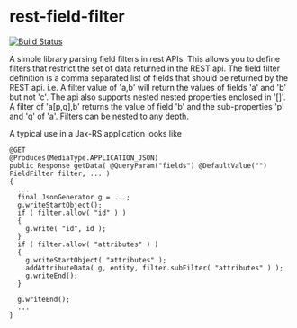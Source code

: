 rest-field-filter
=================

[![Build Status](https://secure.travis-ci.org/realityforge/rest-field-filter.png?branch=master)](http://travis-ci.org/realityforge/rest-field-filter)

A simple library parsing field filters in rest APIs. This allows you to
define filters that restrict the set of data returned in the REST api.
The field filter definition is a comma separated list of fields that should
be returned by the REST api. i.e. A filter value of 'a,b' will return the
values of fields 'a' and 'b' but not 'c'.  The api also supports nested
nested properties enclosed in '[]'. A filter of 'a[p,q],b' returns the value
of field 'b' and the sub-properties 'p' and 'q' of 'a'. Filters can be nested
to any depth.

A typical use in a Jax-RS application looks like

    @GET
    @Produces(MediaType.APPLICATION_JSON)
    public Response getData( @QueryParam("fields") @DefaultValue("") FieldFilter filter, ... )
    {
      ...
      final JsonGenerator g = ...;
      g.writeStartObject();
      if ( filter.allow( "id" ) )
      {
        g.write( "id", id );
      }
      if ( filter.allow( "attributes" ) )
      {
        g.writeStartObject( "attributes" );
        addAttributeData( g, entity, filter.subFilter( "attributes" ) );
        g.writeEnd();
      }

      g.writeEnd();
      ...
    }
